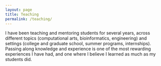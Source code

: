 ```yaml
---
layout: page
title: Teaching
permalink: /teaching/
---
```


I have been teaching and mentoring students for several years, across different topics (computational arts, bioinformatics, engineering) and settings (college and graduate school, summer programs, internships). Passing along knowledge and experience is one of the most rewarding experiences I have had, and one where I believe I learned as much as my students did.
